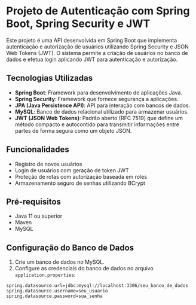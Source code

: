 # Projeto de Autenticação com Spring Boot, Spring Security e JWT

Este projeto é uma API desenvolvida em Spring Boot que implementa autenticação e autorização de usuários utilizando Spring Security e JSON Web Tokens (JWT). O sistema permite a criação de usuários no banco de dados e efetua login aplicando JWT para autenticação e autorização.

## Tecnologias Utilizadas

- **Spring Boot**: Framework para desenvolvimento de aplicações Java.
- **Spring Security**: Framework que fornece segurança a aplicações.
- **JPA (Java Persistence API)**: API para interação com bancos de dados.
- **MySQL**: Banco de dados relacional utilizado para armazenar usuários.
- **JWT (JSON Web Tokens)**: Padrão aberto (RFC 7519) que define um método compacto e autocontido para transmitir informações entre partes de forma segura como um objeto JSON.

## Funcionalidades

- Registro de novos usuários
- Login de usuários com geração de token JWT
- Proteção de rotas com autorização baseada em roles
- Armazenamento seguro de senhas utilizando BCrypt

## Pré-requisitos

- Java 11 ou superior
- Maven
- MySQL

## Configuração do Banco de Dados

1. Crie um banco de dados no MySQL.
2. Configure as credenciais do banco de dados no arquivo `application.properties`:

```properties
spring.datasource.url=jdbc:mysql://localhost:3306/seu_banco_de_dados
spring.datasource.username=seu_usuario
spring.datasource.password=sua_senha
